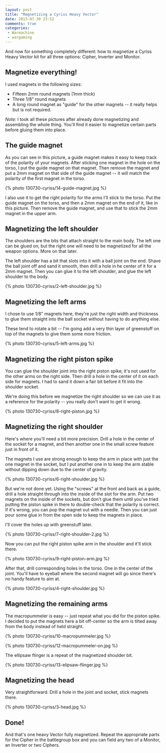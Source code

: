 ```yaml
---
layout: post
title: "Magnetizing a Cyriss Heavy Vector"
date: 2013-07-30 23:52
comments: true
categories:
 - Warmachine
 - wargaming
---
```


And now for something completely different: how to magnetize a Cyriss Heavy Vector kit for all three options: Cipher, Inverter and Monitor.

<!-- more -->

## Magnetize everything!

I used magnets in the following sizes:

* Fifteen 2mm round magnets (1mm thick)
* Three 1/8" round magnets
* A long round magnet as "guide" for the other magnets -- it really helps but is not required.

*Note:* I took all these pictures after already done magnetizing and assembling the whole thing. You'll find it easier to magnetize certain parts before gluing them into place.


## The guide magnet

As you can see in this picture, a guide magnet makes it easy to keep track of the polarity of your magnets. After sticking one magnet in the hole on the torso, I put the guide magnet on that magnet. Then remove the magnet and put a 2mm magnet on that side of the guide magnet -- it will match the polarity of the first magnet in the torso.

{% photo 130730-cyriss/14-guide-magnet.jpg %}

I also use it to get the right polarity for the arms I'll stick to the torso. Put the guide magnet on the torso, and then a 2mm magnet on the end of it, like in this picture. Then remove the guide magnet, and use that to stick the 2mm magnet in the upper arm.


## Magnetizing the left shoulder

The shoulders are the bits that attach straight to the main body. The left one can be glued on, but the right one will need to be magnetized for all the weapon options. More on that later.

The left shoulder has a bit that slots into it with a ball joint on the end. Shave the ball joint off and sand it smooth, then drill a hole in he center of it for a 2mm magnet. Then you can glue it to the left shoulder, and glue the left shoulder to the body.

{% photo 130730-cyriss/2-left-shoulder.jpg %}


## Magnetizing the left arms

I chose to use 1/8" magnets here, they're just the right width and thickness to glue them straight into the ball socket without having to do anything else.

These tend to rotate a bit -- I'm going add a very thin layer of greenstuff on top of the magnets to give them some more friction.

{% photo 130730-cyriss/5-left-arms.jpg %}


## Magnetizing the right piston spike

You can glue the shoulder joint into the right piston spike; it's not used for the other arms on the right side. Then drill a hole in the center of it on each side for magnets. I had to sand it down a fair bit before it fit into the shoulder socket.

We're doing this before we magnetize the right shoulder so we can use it as a reference for the polarity -- you really don't want to get it wrong.

{% photo 130730-cyriss/8-right-piston.jpg %}


## Magnetizing the right shoulder

Here's where you'll need a bit more precision. Drill a hole in the center of the socket for a magnet, and then another one in the small screw feature just in front of it.

The magnets I use are strong enough to keep the arm in place with just the one magnet in the socket, but I put another one in to keep the arm stable without dipping down due to the center of gravity.

{% photo 130730-cyriss/6-right-shoulder.jpg %}

But we're not done yet. Using the "screws" at the front and back as a guide, drill a hole straight through into the inside of the slot for the arm. Put two magnets on the inside of the sockets, but don't glue them until you've tried putting the piston spike in there to double-check that the polarity is correct. If it's wrong, you can pop the magnet out with a needle. Then you can just pour some glue in from the open side to keep the magnets in place.

I'll cover the holes up with greenstuff later.

{% photo 130730-cyriss/7-right-shoulder-2.jpg %}

Now you can put the right piston spike arm in the shoulder and it'll stick there.

{% photo 130730-cyriss/9-right-piston-arm.jpg %}

After that, drill corresponding holes in the torso. One in the center of the joint. You'll have to eyeball where the second magnet will go since there's no handy feature to aim at.

{% photo 130730-cyriss/4-right-shoulder.jpg %}


## Magnetizing the remaining arms

The macropummeler is easy -- just repeat what you did for the piston spike. I decided to put the magnets here a bit off-center so the arm is tilted away from the body instead of held straight.

{% photo 130730-cyriss/10-macropummeler.jpg %}

{% photo 130730-cyriss/12-macropummeler-on.jpg %}

The ellipsaw flinger is a repeat of the magnetized shoulder bit.

{% photo 130730-cyriss/13-elipsaw-flinger.jpg %}

## Magnetizing the head

Very straightforward. Drill a hole in the joint and socket, stick magnets there.

{% photo 130730-cyriss/3-head.jpg %}


## Done!

And that's one heavy Vector fully magnetized. Repeat the appropriate parts for the Cipher in the battlegroup box and you can field any two of a Monitor, an Inverter or two Ciphers.
